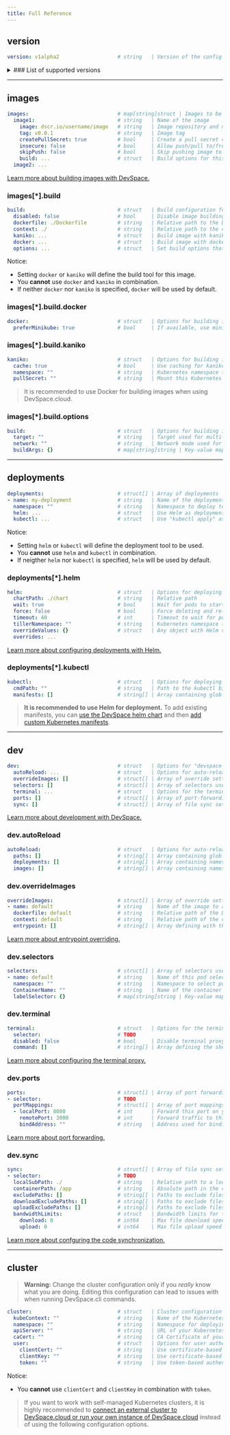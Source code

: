 ```yaml
---
title: Full Reference
---
```


## version
```yaml
version: v1alpha2                   # string   | Version of the config
```

<details>
<summary>
### List of supported versions
</summary>
- v1alpha2 ***latest***
- v1alpha1
</details>

---
## images
```yaml
images:                             # map[string]struct | Images to be built and pushed
  image1:                           # string   | Name of the image
    image: dscr.io/username/image   # string   | Image repository and name 
    tag: v0.0.1                     # string   | Image tag
    createPullSecret: true          # bool     | Create a pull secret containing your Docker credentials (Default: true)
    insecure: false                 # bool     | Allow push/pull to/from insecure registries (Default: false)
    skipPush: false                 # bool     | Skip pushing image to registry, recommended for minikube (Default: false)
    build: ...                      # struct   | Build options for this image
  image2: ...
```
[Learn more about building images with DevSpace.](../images/workflow)

### images[*].build
```yaml
build:                              # struct   | Build configuration for an image
  disabled: false                   # bool     | Disable image building (Default: false)
  dockerfile: ./Dockerfile          # string   | Relative path to the Dockerfile used for building (Default: ./Dockerfile)
  context: ./                       # string   | Relative path to the context used for building (Default: ./)
  kaniko: ...                       # struct   | Build image with kaniko and set options for kaniko
  docker: ...                       # struct   | Build image with docker and set options for docker
  options: ...                      # struct   | Set build options that are independent of of the build tool used
```
Notice:
- Setting `docker` or `kaniko` will define the build tool for this image.
- You **cannot** use `docker` and `kaniko` in combination. 
- If neither `docker` nor `kaniko` is specified, `docker` will be used by default.

### images[*].build.docker
```yaml
docker:                             # struct   | Options for building images with Docker
  preferMinikube: true              # bool     | If available, use minikube's in-built docker daemon instaed of local docker daemon (default: true)
```

### images[*].build.kaniko
```yaml
kaniko:                             # struct   | Options for building images with kaniko
  cache: true                       # bool     | Use caching for kaniko build process
  namespace: ""                     # string   | Kubernetes namespace to run kaniko build pod in (Default: "" = deployment namespace)
  pullSecret: ""                    # string   | Mount this Kubernetes secret instead of creating one to authenticate to the registry (default: "")
```
> It is recommended to use Docker for building images when using DevSpace.cloud.

### images[*].build.options
```yaml
build:                              # struct   | Options for building images
  target: ""                        # string   | Target used for multi-stage builds
  network: ""                       # string   | Network mode used for building the image
  buildArgs: {}                     # map[string]string | Key-value map specifying build arguments that will be passed to the build tool (e.g. docker)
```


---
## deployments
```yaml
deployments:                        # struct[] | Array of deployments
- name: my-deployment               # string   | Name of the deployment
  namespace: ""                     # string   | Namespace to deploy to (Default: "" = namespace of the active Space)
  helm: ...                         # struct   | Use Helm as deployment tool and set options for Helm
  kubectl: ...                      # struct   | Use "kubectl apply" as deployment tool and set options for kubectl
```
Notice:
- Setting `helm` or `kubectl` will define the deployment tool to be used.
- You **cannot** use `helm` and `kubectl` in combination. 
- If neigther `helm` nor `kubectl` is specified, `helm` will be used by default.

### deployments[*].helm
```yaml
helm:                               # struct   | Options for deploying with Helm
  chartPath: ./chart                # string   | Relative path 
  wait: true                        # bool     | Wait for pods to start after deployment (Default: true)
  force: false                      # bool     | Force deleting and re-creating Kubernetes resources during deployment (Default: false)
  timeout: 40                       # int      | Timeout to wait for pods to start after deployment (Default: 40)
  tillerNamespace: ""               # string   | Kubernetes namespace to run Tiller in (Default: "" = same a deployment namespace)
  overrideValues: {}                # struct   | Any object with Helm values to override values.yaml during deployment
  overrides: ...
```
[Learn more about configuring deployments with Helm.](../deployment/charts)

### deployments[*].kubectl
```yaml
kubectl:                            # struct   | Options for deploying with "kubectl apply"
  cmdPath: ""                       # string   | Path to the kubectl binary (Default: "" = detect automatically)
  manifests: []                     # string[] | Array containing glob patterns for the Kubernetes manifests to deploy using "kubectl apply" (e.g. kube/* or manifests/service.yaml)
```
> **It is recommended to use Helm for deployment.** To add existing manifests, you can 
[use the DevSpace helm chart](../charts/devspace-chart) and then
[add custom Kubernetes manifests](../charts/custom-manifests).


---
## dev
```yaml
dev:                                # struct   | Options for "devspace dev"
  autoReload: ...                   # struct   | Options for auto-reloading (i.e. re-deploying deployments and re-building images)
  overrideImages: []                # struct[] | Array of override settings for image building
  selectors: []                     # struct[] | Array of selectors used to select Kubernetes pods (used within terminal, ports and sync)
  terminal: ...                     # struct   | Options for the terminal proxy
  ports: []                         # struct[] | Array of port-forwarding settings for selected pods
  sync: []                          # struct[] | Array of file sync settings for selected pods
```
[Learn more about development with DevSpace.](../development/workflow)

### dev.autoReload
```yaml
autoReload:                         # struct   | Options for auto-reloading (i.e. re-deploying deployments and re-building images)
  paths: []                         # string[] | Array containing glob patterns of files that are watched for auto-reloading (i.e. reload when a file matching any of the patterns changes)
  deployments: []                   # string[] | Array containing names of deployments to watch for auto-reloading (i.e. reload when kubectl manifests or files within the Helm chart change)
  images: []                        # string[] | Array containing names of images to watch for auto-reloading (i.e. reload when the Dockerfile changes)
```

### dev.overrideImages
```yaml
overrideImages:                     # struct[] | Array of override settings for image building
- name: default                     # string   | Name of the image to apply this override rule to
  dockerfile: default               # string   | Relative path of the Dockerfile that should be used instead of the one originally defined
  context: default                  # string   | Relative path of the context directory that should be used instead of the one originally defined
  entrypoint: []                    # string[] | Array defining with the entrypoint that should be used instead of the entrypoint defined in the Dockerfile
```
[Learn more about entrypoint overriding.](../development/entrypoint-overrides)

### dev.selectors
```yaml
selectors:                          # struct[] | Array of selectors used to select Kubernetes pods (used within terminal, ports and sync)
- name: default                     # string   | Name of this pod selector (used to reference this selector within terminal, ports and sync)
  namespace: ""                     # string   | Namespace to select pods in (Default: "" = namespace of the active Space)
  ContainerName: ""                 # string   | Name of the container within the selected pod (Default: "" = first container in the pod)
  labelSelector: {}                 # map[string]string | Key-value map of Kubernetes labels used to select pods
```

### dev.terminal
```yaml
terminal:                           # struct   | Options for the terminal proxy
  selector:                         # TODO
  disabled: false                   # bool     | Disable terminal proxy / only start port-forwarding and code sync if defined (Default: false)
  command: []                       # string[] | Array defining the shell command to start the terminal with (Default: ["sh", "-c", "command -v bash >/dev/null 2>&1 && exec bash || exec sh"])
```
[Learn more about configuring the terminal proxy.](../development/terminal)

### dev.ports
```yaml
ports:                              # struct[] | Array of port forwarding settings for selected pods
- selector:                         # TODO
  portMappings:                     # struct[] | Array of port mappings
  - localPort: 8080                 # int      | Forward this port on your local computer
    remotePort: 3000                # int      | Forward traffic to this port exposed by the pod selected by "selector" (TODO)
    bindAddress: ""                 # string   | Address used for binding / use 0.0.0.0 to bind on all interfaces (Default: "localhost" = 127.0.0.1)
```
[Learn more about port forwarding.](../development/port-forwarding)

### dev.sync
```yaml
sync:                               # struct[] | Array of file sync settings for selected pods
- selector:                         # TODO
  localSubPath: ./                  # string   | Relative path to a local folder that should be synchronized (Default: "./" = entire project)
  containerPath: /app               # string   | Absolute path in the container that should be synchronized with localSubPath
  excludePaths: []                  # string[] | Paths to exclude files/folders from sync in .gitignore syntax
  downloadExcludePaths: []          # string[] | Paths to exclude files/folders from download in .gitignore syntax
  uploadExcludePaths: []            # string[] | Paths to exclude files/folders from upload in .gitignore syntax
  bandwidthLimits:                  # struct   | Bandwidth limits for the synchronization algorithm
    download: 0                     # int64    | Max file download speed in kilobytes / second (e.g. 100 means 100 KB/s)
    upload: 0                       # int64    | Max file upload speed in kilobytes / second (e.g. 100 means 100 KB/s)
```
[Learn more about confguring the code synchronization.](../development/synchronization)


---
## cluster
> **Warning:** Change the cluster configuration only if you *really* know what you are doing. Editing this configuration can lead to issues with when running DevSpace.cli commands.

```yaml
cluster:                            # struct   | Cluster configuration
  kubeContext: ""                   # string   | Name of the Kubernetes context to use (Default: "" = current Kubernetes context used by kubectl)
  namespace: ""                     # string   | Namespace for deploying applications
  apiServer: ""                     # string   | URL of your Kubernetes API server (master)
  caCert: ""                        # string   | CA Certificate of your Kubernetes API server
  user:                             # struct   | Options for user authentication
    clientCert: ""                  # string   | Use certificate-based authentication using this client certificate
    clientKey: ""                   # string   | Use certificate-based authentication using this client key
    token: ""                       # string   | Use token-based authentication using this token
```
Notice:
- You **cannot** use `clientCert` and `clientKey` in combination with `token`.

> If you want to work with self-managed Kubernetes clusters, it is highly recommended to [connect an external cluster to DevSpace.cloud or run your own instance of DevSpace.cloud](../advanced/external-clusters) instead of using the following configuration options.
